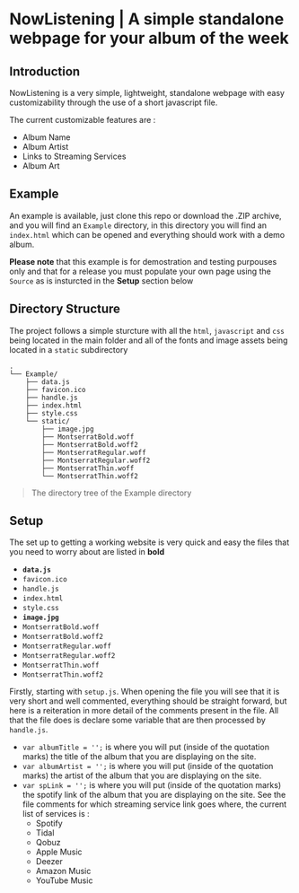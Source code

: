 # NowListening | A simple standalone webpage for your album of the week

## Introduction
NowListening is a very simple, lightweight, standalone webpage with easy customizability through the use of a short javascript file.

The current customizable features are :
* Album Name
* Album Artist
* Links to Streaming Services
* Album Art

## Example
An example is available, just clone this repo or download the .ZIP archive, and you will find an `Example` directory, in this directory you will find an `index.html` which can be opened and everything should work with a demo album. 

**Please note** that this example is for demostration and testing purpouses only and that for a release you must populate your own page using the `Source` as is insturcted in the **Setup** section below

## Directory Structure
The project follows a simple sturcture with all the `html`, `javascript` and `css` being located in the main folder and all of the fonts and image assets being located in a `static` subdirectory

    .
    └── Example/
        ├── data.js
        ├── favicon.ico
        ├── handle.js
        ├── index.html
        ├── style.css
        └── static/
            ├── image.jpg
            ├── MontserratBold.woff
            ├── MontserratBold.woff2
            ├── MontserratRegular.woff
            ├── MontserratRegular.woff2
            ├── MontserratThin.woff
            └── MontserratThin.woff2

> The directory tree of the Example directory

## Setup
The set up to getting a working website is very quick and easy the files that you need to worry about are listed in **bold**

* **`data.js`**
* `favicon.ico`
* `handle.js`
* `index.html`
* `style.css`
* **`image.jpg`**
* `MontserratBold.woff`
* `MontserratBold.woff2`
* `MontserratRegular.woff`
* `MontserratRegular.woff2`
* `MontserratThin.woff`
* `MontserratThin.woff2`

Firstly, starting with `setup.js`. When opening the file you will see that it is very short and well commented, everything should be straight forward, but here is a reiteration in more detail of the comments present in the file. All that the file does is declare some variable that are then processed by `handle.js`.

* `var albumTitle = '';` is where you will put (inside of the quotation marks) the title of the album that you are displaying on the site.
* `var albumArtist = '';` is where you will put (inside of the quotation marks) the artist of the album that you are displaying on the site.
* `var spLink = '';` is where you will put (inside of the quotation marks) the spotify link of the album that you are displaying on the site. See the file comments for which streaming service link goes where, the current list of services is :
    * Spotify
    * Tidal
    * Qobuz
    * Apple Music
    * Deezer
    * Amazon Music
    * YouTube Music

